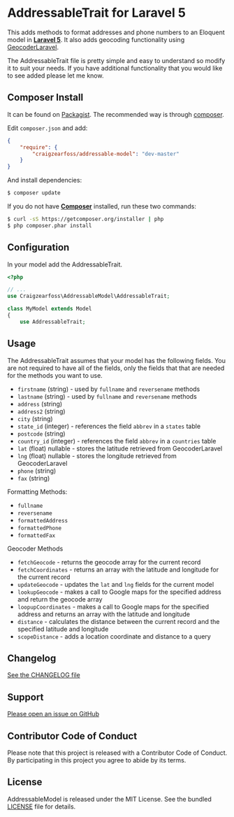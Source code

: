 AddressableTrait for Laravel 5
==============================

This adds methods to format addresses and phone numbers to an Eloquent model in [**Laravel 5**](http://laravel.com/).  It also adds geocoding functionality using [GeocoderLaravel](https://github.com/geocoder-php/GeocoderLaravel).

The AddressableTrait file is pretty simple and easy to understand so modify it to suit your needs.  If you have additional functionality that you would like to see added please let me know.

Composer Install
----------------

It can be found on [Packagist](https://packagist.org/packages/craigzeaross/addressable-model).
The recommended way is through [composer](http://getcomposer.org).

Edit `composer.json` and add:

```json
{
    "require": {
        "craigzearfoss/addressable-model": "dev-master"
    }
}
```

And install dependencies:
```bash
$ composer update
```

If you do not have [**Composer**](https://getcomposer.org) installed, run these two commands:

```bash
$ curl -sS https://getcomposer.org/installer | php
$ php composer.phar install
```


Configuration
-------------

In your model add the AddressableTrait.

```php
<?php

// ...
use Craigzearfoss\AddressableModel\AddressableTrait;

class MyModel extends Model
{
    use AddressableTrait;
```


Usage
-----

The AddressableTrait assumes that your model has the following fields.  You are not required to have all of the fields, only the fields that that are needed for the methods you want to use.

* `firstname` (string) - used by `fullname` and `reversename` methods 
* `lastname` (string) - used by `fullname` and `reversename` methods
* `address` (string)
* `address2` (string)
* `city` (string)
* `state_id` (integer) - references the field `abbrev` in a `states` table
* `postcode` (string)
* `country_id` (integer) - references the field `abbrev` in a `countries` table
* `lat` (float) nullable - stores the latitude retrieved from GeocoderLaravel
* `lng` (float) nullable - stores the longitude retrieved from GeocoderLaravel
* `phone` (string)
* `fax` (string)
    
Formatting Methods:

* `fullname`
* `reversename`
* `formattedAddress`
* `formattedPhone`
* `formattedFax`

Geocoder Methods

* `fetchGeocode` - returns the geocode array  for the current record
* `fetchCoordinates` - returns an array with the latitude and longitude for the current record
* `updateGeocode` - updates the `lat` and `lng` fields for the current model 
* `lookupGeocode` - makes a call to Google maps for the specified address and return the geocode array
* `loopupCoordinates` - makes a call to Google maps for the specified address and returns an array with the latitude and longitude
* `distance` - calculates the distance between the current record and the specified latitude and longitude
* `scopeDistance` - adds a location coordinate and distance to a query

Changelog
---------

[See the CHANGELOG file](https://github.com/craigzearfoss/bullets/blob/master/CHANGELOG.md)


Support
-------

[Please open an issue on GitHub](https://github.com/craigzearfoss/bullets/issues)


Contributor Code of Conduct
---------------------------

Please note that this project is released with a Contributor Code of Conduct.
By participating in this project you agree to abide by its terms.


License
-------

AddressableModel is released under the MIT License. See the bundled
[LICENSE](https://github.com/craigzearfoss/bullets/blob/master/LICENSE)
file for details.